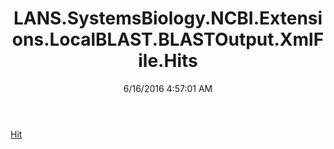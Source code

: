 ﻿---
title: LANS.SystemsBiology.NCBI.Extensions.LocalBLAST.BLASTOutput.XmlFile.Hits
date: 6/16/2016 4:57:01 AM
---

[Hit](T-LANS.SystemsBiology.NCBI.Extensions.LocalBLAST.BLASTOutput.XmlFile.Hits.Hit.html)
